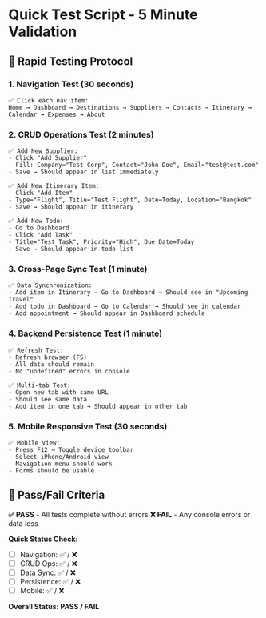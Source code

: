 # Quick Test Script - 5 Minute Validation

## 🚀 **Rapid Testing Protocol**

### **1. Navigation Test (30 seconds)**
```
✅ Click each nav item:
Home → Dashboard → Destinations → Suppliers → Contacts → Itinerary → Calendar → Expenses → About
```

### **2. CRUD Operations Test (2 minutes)**
```
✅ Add New Supplier:
- Click "Add Supplier" 
- Fill: Company="Test Corp", Contact="John Doe", Email="test@test.com"
- Save → Should appear in list immediately

✅ Add New Itinerary Item:
- Click "Add Item"
- Type="Flight", Title="Test Flight", Date=Today, Location="Bangkok"
- Save → Should appear in itinerary

✅ Add New Todo:
- Go to Dashboard
- Click "Add Task" 
- Title="Test Task", Priority="High", Due Date=Today
- Save → Should appear in todo list
```

### **3. Cross-Page Sync Test (1 minute)**
```
✅ Data Synchronization:
- Add item in Itinerary → Go to Dashboard → Should see in "Upcoming Travel"
- Add todo in Dashboard → Go to Calendar → Should see in calendar
- Add appointment → Should appear in Dashboard schedule
```

### **4. Backend Persistence Test (1 minute)**
```
✅ Refresh Test:
- Refresh browser (F5)
- All data should remain
- No "undefined" errors in console

✅ Multi-tab Test:
- Open new tab with same URL
- Should see same data
- Add item in one tab → Should appear in other tab
```

### **5. Mobile Responsive Test (30 seconds)**
```
✅ Mobile View:
- Press F12 → Toggle device toolbar
- Select iPhone/Android view
- Navigation menu should work
- Forms should be usable
```

## 🎯 **Pass/Fail Criteria**

**✅ PASS** - All tests complete without errors
**❌ FAIL** - Any console errors or data loss

**Quick Status Check:**
- [ ] Navigation: ✅ / ❌
- [ ] CRUD Ops: ✅ / ❌  
- [ ] Data Sync: ✅ / ❌
- [ ] Persistence: ✅ / ❌
- [ ] Mobile: ✅ / ❌

**Overall Status: PASS / FAIL**